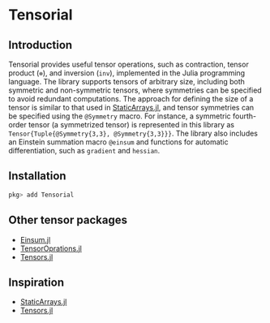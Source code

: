 # Tensorial

## Introduction

Tensorial provides useful tensor operations, such as contraction, tensor product (`⊗`), and inversion (`inv`), implemented in the Julia programming language. The library supports tensors of arbitrary size, including both symmetric and non-symmetric tensors, where symmetries can be specified to avoid redundant computations. The approach for defining the size of a tensor is similar to that used in [StaticArrays.jl](https://github.com/JuliaArrays/StaticArrays.jl), and tensor symmetries can be specified using the `@Symmetry` macro. For instance, a symmetric fourth-order tensor (a symmetrized tensor) is represented in this library as `Tensor{Tuple{@Symmetry{3,3}, @Symmetry{3,3}}}`. The library also includes an Einstein summation macro `@einsum` and functions for automatic differentiation, such as `gradient` and `hessian`.

## Installation

```julia
pkg> add Tensorial
```

## Other tensor packages

- [Einsum.jl](https://github.com/ahwillia/Einsum.jl)
- [TensorOprations.jl](https://github.com/Jutho/TensorOperations.jl)
- [Tensors.jl](https://github.com/KristofferC/Tensors.jl)

## Inspiration

- [StaticArrays.jl](https://github.com/JuliaArrays/StaticArrays.jl)
- [Tensors.jl](https://github.com/KristofferC/Tensors.jl)
